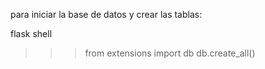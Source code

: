 para iniciar la base de datos y crear las tablas:

flask shell
>>> from extensions import db
>>> db.create_all()
